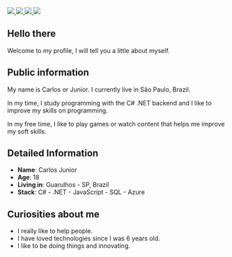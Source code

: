 <a target='_blank' href="https://twitch.tv/scurvyy7__">
        <img src="https://img.shields.io/badge/Twitch-9146FF?style=for-the-badge&logo=twitch&logoColor=white">
    </a>
    <a target='_blank' href="https://twitter.com/scurvyy7">
        <img src="https://img.shields.io/badge/Twitter-1DA1F2?style=for-the-badge&logo=twitter&logoColor=white">
    </a>
     <a target='_blank' href="https://instagram.com/junioor7.exe">
        <img src="https://img.shields.io/badge/Instagram-E4405F?style=for-the-badge&logo=instagram&logoColor=white">
    </a>
     <a target='_blank' href="https://www.linkedin.com/in/carlos-eduardo-junior-965241208/">
        <img src="https://img.shields.io/badge/LinkedIn-0077B5?style=for-the-badge&logo=linkedin&logoColor=white">
    </a>
    </div>
    
## Hello there

Welcome to my profile, I will tell you a little about myself.

## Public information

My name is Carlos or Junior. I currently live in São Paulo, Brazil.

In my time, I study programming with the C# .NET backend and I like to improve my skills on programming.

In my free time, I like to play games or watch content that helps me improve my soft skills.

## Detailed Information

* **Name**: Carlos Junior
* **Age**: 18
* **Living in**: Guarulhos - SP, Brazil
* **Stack**: C# - .NET - JavaScript - SQL - Azure

## Curiosities about me

* I really like to help people.
* I have loved technologies since I was 6 years old.
* I like to be doing things and innovating.
